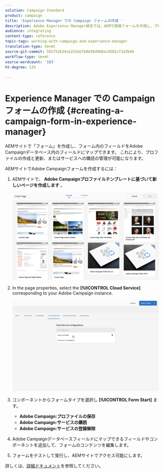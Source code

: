 ```yaml
---
solution: Campaign Standard
product: campaign
title: 'Experience Manager での Campaign フォームの作成 '
description: Adobe Experience Manager統合では、AEMで直接フォームを作成し、プロファイルの作成と更新や購読の管理を行うことができます。
audience: integrating
content-type: reference
topic-tags: working-with-campaign-and-experience-manager
translation-type: tm+mt
source-git-commit: 501f52624ce253eb7b0d36d908ac8502cf1d3b48
workflow-type: tm+mt
source-wordcount: '183'
ht-degree: 12%

---
```



# Experience Manager での Campaign フォームの作成 {#creating-a-campaign-form-in-experience-manager}

AEMサイトで「フォーム」を作成し、フォーム内のフィールドをAdobe Campaignデータベース内のフィールドにマップできます。 これにより、プロファイルの作成と更新、またはサービスへの購読の管理が可能になります。

AEMサイトでAdobe Campaignフォームを作成するには：

1. AEMサイトで、 **Adobe Campaignプロファイルテンプレートに基づいて新しいページを作成します** 。

   ![](assets/aem_content_forms.png)

1. In the page properties, select the **[!UICONTROL Cloud Service]** corresponding to your Adobe Campaign instance.

   ![](assets/aem_content_forms_2.png)

1. コンポーネントからフォームタイプを選択し **[!UICONTROL Form Start]** ます。

   * **Adobe Campaign:プロファイルの保存**
   * **Adobe Campaign:サービスの購読**
   * **Adobe Campaign:サービスの登録解除**

1. Adobe Campaignデータベースフィールドにマップできるフィールドやコンポーネントを追加して、フォームのコンテンツを編集します。
1. フォームをテストして発行し、AEMサイトでアクセス可能にします。

詳しくは、[詳細ドキュメント](https://docs.adobe.com/content/help/en/experience-manager-65/authoring/aem-adobe-campaign/adobe-campaign-forms.html)を参照してください。
